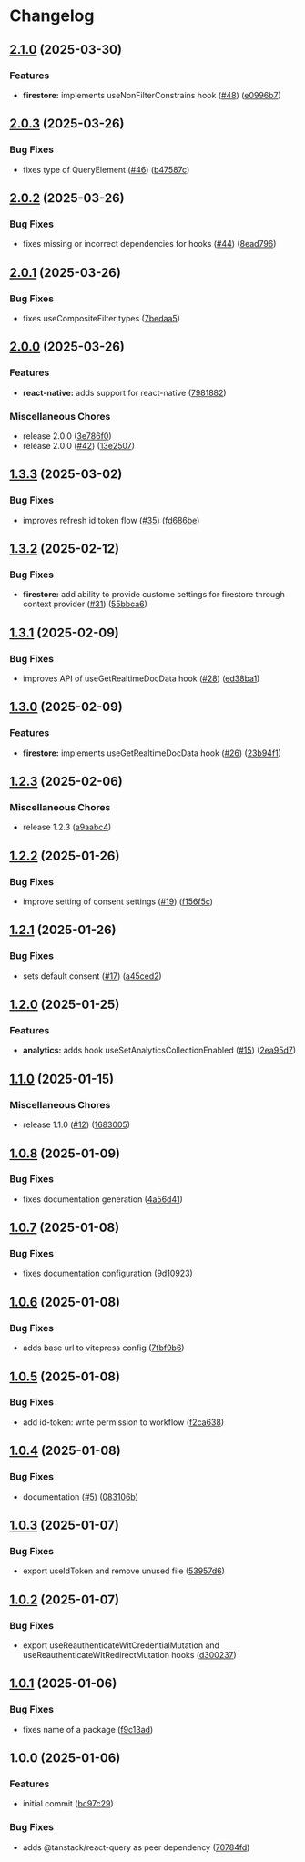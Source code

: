 # Changelog

## [2.1.0](https://github.com/vpishuk/react-query-firebase/compare/v2.0.3...v2.1.0) (2025-03-30)


### Features

* **firestore:** implements useNonFilterConstrains hook ([#48](https://github.com/vpishuk/react-query-firebase/issues/48)) ([e0996b7](https://github.com/vpishuk/react-query-firebase/commit/e0996b7ad054a17f2b85ce64e4a7e6b61c5242a2))

## [2.0.3](https://github.com/vpishuk/react-query-firebase/compare/v2.0.2...v2.0.3) (2025-03-26)


### Bug Fixes

* fixes type of QueryElement ([#46](https://github.com/vpishuk/react-query-firebase/issues/46)) ([b47587c](https://github.com/vpishuk/react-query-firebase/commit/b47587c0554112e1c85c0197b574cd2e9e608e76))

## [2.0.2](https://github.com/vpishuk/react-query-firebase/compare/v2.0.1...v2.0.2) (2025-03-26)


### Bug Fixes

* fixes missing or incorrect dependencies for hooks ([#44](https://github.com/vpishuk/react-query-firebase/issues/44)) ([8ead796](https://github.com/vpishuk/react-query-firebase/commit/8ead7967c943fb896d27af456b18d7498ed7e0c2))

## [2.0.1](https://github.com/vpishuk/react-query-firebase/compare/v2.0.0...v2.0.1) (2025-03-26)


### Bug Fixes

* fixes useCompositeFilter types ([7bedaa5](https://github.com/vpishuk/react-query-firebase/commit/7bedaa533f45464876d4b9436993fa6df498f6d0))

## [2.0.0](https://github.com/vpishuk/react-query-firebase/compare/v1.3.3...v2.0.0) (2025-03-26)


### Features

* **react-native:** adds support for react-native ([7981882](https://github.com/vpishuk/react-query-firebase/commit/79818828fa820bc7dfdeee25a2d42c72b022e826))


### Miscellaneous Chores

* release 2.0.0 ([3e786f0](https://github.com/vpishuk/react-query-firebase/commit/3e786f0f26b68eeb1a8df30962893a60d45a616c))
* release 2.0.0 ([#42](https://github.com/vpishuk/react-query-firebase/issues/42)) ([13e2507](https://github.com/vpishuk/react-query-firebase/commit/13e2507f524bfac9df8adcf5bd1b44f7d4d29698))

## [1.3.3](https://github.com/vpishuk/react-query-firebase/compare/v1.3.2...v1.3.3) (2025-03-02)


### Bug Fixes

* improves refresh id token flow ([#35](https://github.com/vpishuk/react-query-firebase/issues/35)) ([fd686be](https://github.com/vpishuk/react-query-firebase/commit/fd686bec93d892797db99f1257036496416f311f))

## [1.3.2](https://github.com/vpishuk/react-query-firebase/compare/v1.3.1...v1.3.2) (2025-02-12)


### Bug Fixes

* **firestore:** add ability to provide custome settings for firestore through context provider ([#31](https://github.com/vpishuk/react-query-firebase/issues/31)) ([55bbca6](https://github.com/vpishuk/react-query-firebase/commit/55bbca6f1290cbaeb0efe50a1c2e6344873777b3))

## [1.3.1](https://github.com/vpishuk/react-query-firebase/compare/v1.3.0...v1.3.1) (2025-02-09)


### Bug Fixes

* improves API of useGetRealtimeDocData hook ([#28](https://github.com/vpishuk/react-query-firebase/issues/28)) ([ed38ba1](https://github.com/vpishuk/react-query-firebase/commit/ed38ba1443fddd9a2d7359d304543ee014b1d88b))

## [1.3.0](https://github.com/vpishuk/react-query-firebase/compare/v1.2.3...v1.3.0) (2025-02-09)


### Features

* **firestore:** implements useGetRealtimeDocData hook ([#26](https://github.com/vpishuk/react-query-firebase/issues/26)) ([23b94f1](https://github.com/vpishuk/react-query-firebase/commit/23b94f155a6a2bd90667301f6d81e867319cfc85))

## [1.2.3](https://github.com/vpishuk/react-query-firebase/compare/v1.2.2...v1.2.3) (2025-02-06)


### Miscellaneous Chores

* release 1.2.3 ([a9aabc4](https://github.com/vpishuk/react-query-firebase/commit/a9aabc462c875c45d8aa5e22bff1dd0cfb208ea4))

## [1.2.2](https://github.com/vpishuk/react-query-firebase/compare/v1.2.1...v1.2.2) (2025-01-26)


### Bug Fixes

* improve setting of consent settings ([#19](https://github.com/vpishuk/react-query-firebase/issues/19)) ([f156f5c](https://github.com/vpishuk/react-query-firebase/commit/f156f5c57310a1e84dc25ad419c0d65f5b82e05f))

## [1.2.1](https://github.com/vpishuk/react-query-firebase/compare/v1.2.0...v1.2.1) (2025-01-26)


### Bug Fixes

* sets default consent ([#17](https://github.com/vpishuk/react-query-firebase/issues/17)) ([a45ced2](https://github.com/vpishuk/react-query-firebase/commit/a45ced2fdc9e2b79c4c1a172465ecc478fd93510))

## [1.2.0](https://github.com/vpishuk/react-query-firebase/compare/v1.1.0...v1.2.0) (2025-01-25)


### Features

* **analytics:** adds hook useSetAnalyticsCollectionEnabled ([#15](https://github.com/vpishuk/react-query-firebase/issues/15)) ([2ea95d7](https://github.com/vpishuk/react-query-firebase/commit/2ea95d710a19ca90844c94430318dfe825ea599a))

## [1.1.0](https://github.com/vpishuk/react-query-firebase/compare/v1.0.8...v1.1.0) (2025-01-15)


### Miscellaneous Chores

* release 1.1.0 ([#12](https://github.com/vpishuk/react-query-firebase/issues/12)) ([1683005](https://github.com/vpishuk/react-query-firebase/commit/168300540f3df260c934690690d17f75c2e9d2f6))

## [1.0.8](https://github.com/vpishuk/react-query-firebase/compare/v1.0.7...v1.0.8) (2025-01-09)


### Bug Fixes

* fixes documentation generation ([4a56d41](https://github.com/vpishuk/react-query-firebase/commit/4a56d41b11464c7131ce5292a21307b594603286))

## [1.0.7](https://github.com/vpishuk/react-query-firebase/compare/v1.0.6...v1.0.7) (2025-01-08)


### Bug Fixes

* fixes documentation configuration ([9d10923](https://github.com/vpishuk/react-query-firebase/commit/9d109235546caead548182a00184ba52dc7784d7))

## [1.0.6](https://github.com/vpishuk/react-query-firebase/compare/v1.0.5...v1.0.6) (2025-01-08)


### Bug Fixes

* adds base url to vitepress config ([7fbf9b6](https://github.com/vpishuk/react-query-firebase/commit/7fbf9b6c8d5aecd24bcbf362edabf19ee5b1c72c))

## [1.0.5](https://github.com/vpishuk/react-query-firebase/compare/v1.0.4...v1.0.5) (2025-01-08)


### Bug Fixes

* add id-token: write permission to workflow ([f2ca638](https://github.com/vpishuk/react-query-firebase/commit/f2ca6382a932aea74f21b411db9d44e76cc10c1c))

## [1.0.4](https://github.com/vpishuk/react-query-firebase/compare/v1.0.3...v1.0.4) (2025-01-08)


### Bug Fixes

* documentation ([#5](https://github.com/vpishuk/react-query-firebase/issues/5)) ([083106b](https://github.com/vpishuk/react-query-firebase/commit/083106bd42f99299ece45e547f1145542156232b))

## [1.0.3](https://github.com/vpishuk/react-query-firebase/compare/v1.0.2...v1.0.3) (2025-01-07)


### Bug Fixes

* export useIdToken and remove unused file ([53957d6](https://github.com/vpishuk/react-query-firebase/commit/53957d6050ed112269d390faaefcea6a1ab123c3))

## [1.0.2](https://github.com/vpishuk/react-query-firebase/compare/v1.0.1...v1.0.2) (2025-01-07)


### Bug Fixes

* export useReauthenticateWitCredentialMutation and  useReauthenticateWitRedirectMutation hooks ([d300237](https://github.com/vpishuk/react-query-firebase/commit/d300237d994875c9de0590f26fba3cab0566ac21))

## [1.0.1](https://github.com/vpishuk/react-query-firebase/compare/v1.0.0...v1.0.1) (2025-01-06)


### Bug Fixes

* fixes name of a package ([f9c13ad](https://github.com/vpishuk/react-query-firebase/commit/f9c13adab74a808a4d45f7f83d58eff13913b908))

## 1.0.0 (2025-01-06)


### Features

* initial commit ([bc97c29](https://github.com/vpishuk/react-query-firebase/commit/bc97c29eb37954e4aef53b468f4e91dbfe47114d))


### Bug Fixes

* adds @tanstack/react-query as peer dependency ([70784fd](https://github.com/vpishuk/react-query-firebase/commit/70784fd87029215fe975d30eb1beb6821d018ba6))

